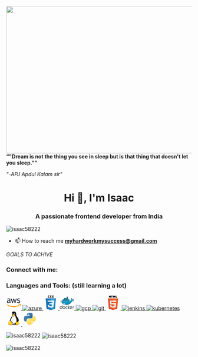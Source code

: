 <img src="https://cdn.faun.dev/prod/media/public/original_images/devOps-cloud-native.gif" width="1000" height="400" align="center">
<b><q>"Dream is not the thing you see in sleep but is that thing that doesn't let you sleep."</q></b>  <p><i>"-APJ Apdul Kalam sir"</p></i>
<h1 align="center">Hi 👋, I'm Isaac</h1>
<h3 align="center">A passionate frontend developer from India</h3>

<p align="left"> <img src="https://komarev.com/ghpvc/?username=isaac58222&label=Profile%20views&color=0e75b6&style=flat" alt="isaac58222" /> </p>


- 📫 How to reach me **myhardworkmysuccess@gmail.com**
<p><i> GOALS TO ACHIVE</i></p>
<h3 align="left">Connect with me:</h3>
<p align="left">
</p>

<h3 align="left">Languages and Tools: (still learning a lot)</h3>
<p align="left"> <a href="https://aws.amazon.com" target="_blank" rel="noreferrer"> <img src="https://raw.githubusercontent.com/devicons/devicon/master/icons/amazonwebservices/amazonwebservices-original-wordmark.svg" alt="aws" width="40" height="40"/> </a> <a href="https://azure.microsoft.com/en-in/" target="_blank" rel="noreferrer"> <img src="https://www.vectorlogo.zone/logos/microsoft_azure/microsoft_azure-icon.svg" alt="azure" width="40" height="40"/> </a> <a href="https://www.w3schools.com/css/" target="_blank" rel="noreferrer"> <img src="https://raw.githubusercontent.com/devicons/devicon/master/icons/css3/css3-original-wordmark.svg" alt="css3" width="40" height="40"/> </a> <a href="https://www.docker.com/" target="_blank" rel="noreferrer"> <img src="https://raw.githubusercontent.com/devicons/devicon/master/icons/docker/docker-original-wordmark.svg" alt="docker" width="40" height="40"/> </a> <a href="https://cloud.google.com" target="_blank" rel="noreferrer"> <img src="https://www.vectorlogo.zone/logos/google_cloud/google_cloud-icon.svg" alt="gcp" width="40" height="40"/> </a> <a href="https://git-scm.com/" target="_blank" rel="noreferrer"> <img src="https://www.vectorlogo.zone/logos/git-scm/git-scm-icon.svg" alt="git" width="40" height="40"/> </a> <a href="https://www.w3.org/html/" target="_blank" rel="noreferrer"> <img src="https://raw.githubusercontent.com/devicons/devicon/master/icons/html5/html5-original-wordmark.svg" alt="html5" width="40" height="40"/> </a> <a href="https://www.jenkins.io" target="_blank" rel="noreferrer"> <img src="https://www.vectorlogo.zone/logos/jenkins/jenkins-icon.svg" alt="jenkins" width="40" height="40"/> </a> <a href="https://kubernetes.io" target="_blank" rel="noreferrer"> <img src="https://www.vectorlogo.zone/logos/kubernetes/kubernetes-icon.svg" alt="kubernetes" width="40" height="40"/> </a> <a href="https://www.linux.org/" target="_blank" rel="noreferrer"> <img src="https://raw.githubusercontent.com/devicons/devicon/master/icons/linux/linux-original.svg" alt="linux" width="40" height="40"/> </a> <a href="https://www.python.org" target="_blank" rel="noreferrer"> <img src="https://raw.githubusercontent.com/devicons/devicon/master/icons/python/python-original.svg" alt="python" width="40" height="40"/> </a> </p>

<p><img align="left" src="https://github-readme-stats.vercel.app/api/top-langs?username=isaac58222&show_icons=true&locale=en&layout=compact" alt="isaac58222" /></p>

<p>&nbsp;<img align="center" src="https://github-readme-stats.vercel.app/api?username=isaac58222&show_icons=true&locale=en" alt="isaac58222" /></p>

<p><img align="center" src="https://github-readme-streak-stats.herokuapp.com/?user=isaac58222&" alt="isaac58222" /></p>
